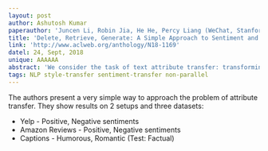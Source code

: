 ```yaml
---
layout: post
author: Ashutosh Kumar
paperauthor: 'Juncen Li, Robin Jia, He He, Percy Liang (WeChat, Stanford)'
title: 'Delete, Retrieve, Generate: A Simple Approach to Sentiment and Style Transfer'
link: 'http://www.aclweb.org/anthology/N18-1169'
datel: 24, Sept, 2018
unique: AAAAAA
abstract: 'We consider the task of text attribute transfer: transforming a sentence to alter a specific attribute (e.g., sentiment) while preserving its attribute-independent content (e.g., changing screen is just the right size to *screen is too small*). Our training data includes only sentences labeled with their attribute (e.g., positive or negative), but not pairs of sentences that differ only in their attributes, so we must learn to disentangle attributes from attributeindependent content in an unsupervised way.  Previous work using adversarial methods has struggled to produce high-quality outputs. In this paper, we propose simpler methods motivated by the observation that text attributes are often marked by distinctive phrases (e.g., *too small*). Our strongest method extracts content words by deleting phrases associated with the sentence’s original attribute value, retrieves new phrases associated with the target attribute, and uses a neural model to fluently combine these into a final output. On human evaluation, our best method generates grammatical and appropriate responses on 22% more inputs than the best previous system, averaged over three attribute transfer datasets: altering sentiment of reviews on Yelp, altering sentiment of reviews on Amazon, and altering image captions to be more romantic or humorous.'
tags: NLP style-transfer sentiment-transfer non-parallel
---
```


The authors present a very simple way to approach the problem of attribute transfer. They show results on 2 setups and three datasets:
* Yelp - Positive, Negative sentiments
* Amazon Reviews - Positive, Negative sentiments
* Captions - Humorous, Romantic (Test: Factual)
